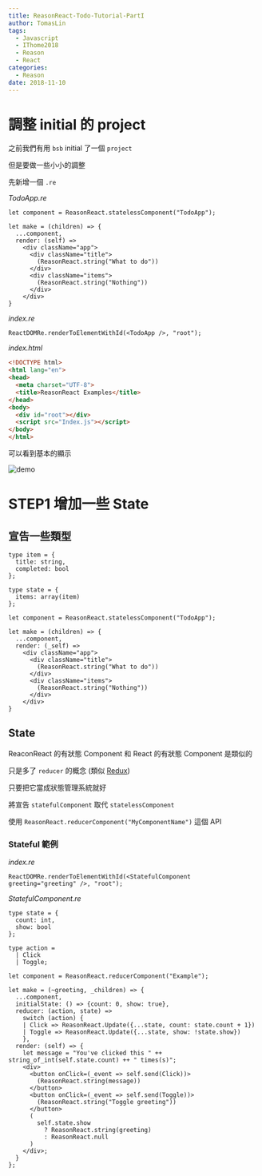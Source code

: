 ```yaml
---
title: ReasonReact-Todo-Tutorial-PartI
author: TomasLin
tags:
  - Javascript
  - IThome2018
  - Reason
  - React
categories:
  - Reason
date: 2018-11-10
---
```



# 調整 initial 的 project

之前我們有用 `bsb` initial 了一個 `project`

但是要做一些小小的調整

先新增一個 `.re`

*TodoApp.re*
```reason
let component = ReasonReact.statelessComponent("TodoApp");

let make = (children) => {
  ...component,
  render: (self) =>
    <div className="app">
      <div className="title">
        (ReasonReact.string("What to do"))
      </div>
      <div className="items">
        (ReasonReact.string("Nothing"))
      </div>
    </div>
}
```

*index.re*
```reason
ReactDOMRe.renderToElementWithId(<TodoApp />, "root");
```

*index.html*
```html
<!DOCTYPE html>
<html lang="en">
<head>
  <meta charset="UTF-8">
  <title>ReasonReact Examples</title>
</head>
<body>
  <div id="root"></div>
  <script src="Index.js"></script>
</body>
</html>
```

可以看到基本的顯示

![demo](../../../../images/todoApp/demo.png)

# STEP1 增加一些 State

## 宣告一些類型

```reason
type item = {
  title: string,
  completed: bool
};

type state = {
  items: array(item)
};

let component = ReasonReact.statelessComponent("TodoApp");

let make = (children) => {
  ...component,
  render: (_self) =>
    <div className="app">
      <div className="title">
        (ReasonReact.string("What to do"))
      </div>
      <div className="items">
        (ReasonReact.string("Nothing"))
      </div>
    </div>
}
```

## State

ReaconReact 的有狀態 Component 和 React 的有狀態 Component 是類似的

只是多了 `reducer` 的概念 (類似 [Redux](https://redux.js.org/))

只要把它當成狀態管理系統就好

將宣告 `statefulComponent` 取代 `statelessComponent`

使用 `ReasonReact.reducerComponent("MyComponentName")` 這個 API

### Stateful 範例

*index.re*
```reason
ReactDOMRe.renderToElementWithId(<StatefulComponent greeting="greeting" />, "root");
```

*StatefulComponent.re*
```reason
type state = {
  count: int,
  show: bool
};

type action = 
  | Click
  | Toggle;

let component = ReasonReact.reducerComponent("Example");

let make = (~greeting, _children) => {
  ...component,
  initialState: () => {count: 0, show: true},
  reducer: (action, state) =>
    switch (action) {
    | Click => ReasonReact.Update({...state, count: state.count + 1})
    | Toggle => ReasonReact.Update({...state, show: !state.show})
    },
  render: (self) => {
    let message = "You've clicked this " ++ string_of_int(self.state.count) ++ " times(s)";
    <div>
      <button onClick=(_event => self.send(Click))>
        (ReasonReact.string(message))
      </button>
      <button onClick=(_event => self.send(Toggle))>
        (ReasonReact.string("Toggle greeting"))
      </button>
      (
        self.state.show
          ? ReasonReact.string(greeting)
          : ReasonReact.null
      )
    </div>;
  }
};
```
